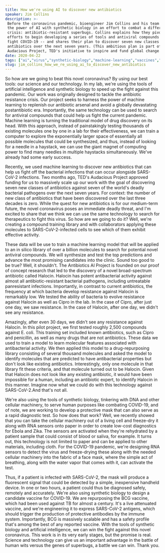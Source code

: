 ```yaml
---
title: How we're using AI to discover new antibiotics
speaker: Jim Collins
description: >-
 Before the coronavirus pandemic, bioengineer Jim Collins and his team combined
 the power of AI with synthetic biology in an effort to combat a different looming
 crisis: antibiotic-resistant superbugs. Collins explains how they pivoted their
 efforts to begin developing a series of tools and antiviral compounds to help
 fight COVID-19 -- and shares their plan to discover seven new classes of
 antibiotics over the next seven years. (This ambitious plan is part of The
 Audacious Project, TED's initiative to inspire and fund global change.)
date: 2020-04-22
tags: ["ai","virus","synthetic-biology","machine-learning","vaccines","coronavirus","medical-research","public-health","audacious-project"]
slug: jim_collins_how_we_re_using_ai_to_discover_new_antibiotics
---
```


So how are we going to beat this novel coronavirus? By using our best tools: our science
and our technology. In my lab, we're using the tools of artificial intelligence and
synthetic biology to speed up the fight against this pandemic. Our work was originally
designed to tackle the antibiotic resistance crisis. Our project seeks to harness the
power of machine learning to replenish our antibiotic arsenal and avoid a globally
devastating postantibiotic era. Importantly, the same technology can be used to search for
antiviral compounds that could help us fight the current pandemic. Machine learning is
turning the traditional model of drug discovery on its head. With this approach, instead
of painstakingly testing thousands of existing molecules one by one in a lab for their
effectiveness, we can train a computer to explore the exponentially larger space of
essentially all possible molecules that could be synthesized, and thus, instead of looking
for a needle in a haystack, we can use the giant magnet of computing power to find many
needles in multiple haystacks simultaneously. We've already had some early
success.

Recently, we used machine learning to discover new antibiotics that can help us fight off
the bacterial infections that can occur alongside SARS-CoV-2 infections. Two months ago,
TED's Audacious Project approved funding for us to massively scale up our work with the
goal of discovering seven new classes of antibiotics against seven of the world's deadly
bacterial pathogens over the next seven years. For context: the number of new class of
antibiotics that have been discovered over the last three decades is zero. While the quest
for new antibiotics is for our medium-term future, the novel coronavirus poses an
immediate deadly threat, and I'm excited to share that we think we can use the same
technology to search for therapeutics to fight this virus. So how are we going to do it?
Well, we're creating a compound training library and with collaborators applying these
molecules to SARS-CoV-2-infected cells to see which of them exhibit effective
activity.

These data will be use to train a machine learning model that will be applied to an in
silico library of over a billion molecules to search for potential novel antiviral
compounds. We will synthesize and test the top predictions and advance the most promising
candidates into the clinic. Sound too good to be true? Well, it shouldn't. The Antibiotics
AI Project is founded on our proof of concept research that led to the discovery of a
novel broad-spectrum antibiotic called Halocin. Halocin has potent antibacterial activity
against almost all antibiotic-resistant bacterial pathogens, including untreatable
panresistant infections. Importantly, in contrast to current antibiotics, the frequency at
which bacteria develop resistance against Halocin is remarkably low. We tested the ability
of bacteria to evolve resistance against Halocin as well as Cipro in the lab. In the case
of Cipro, after just one day, we saw resistance. In the case of Halocin, after one day, we
didn't see any resistance.

Amazingly, after even 30 days, we didn't see any resistance against Halocin. In this pilot
project, we first tested roughly 2,500 compounds against E. coli. This training set
included known antibiotics, such as Cipro and penicillin, as well as many drugs that are
not antibiotics. These data we used to train a model to learn molecular features
associated with antibacterial activity. We then applied this model to a drug-repurposing
library consisting of several thousand molecules and asked the model to identify molecules
that are predicted to have antibacterial properties but don't look like existing
antibiotics. Interestingly, only one molecule in that library fit these criteria, and that
molecule turned out to be Halocin. Given that Halocin does not look like any existing
antibiotic, it would have been impossible for a human, including an antibiotic expert, to
identify Halocin in this manner. Imagine now what we could do with this technology against
SARS-CoV-2.And that's not all.

We're also using the tools of synthetic biology, tinkering with DNA and other cellular
machinery, to serve human purposes like combating COVID-19, and of note, we are working to
develop a protective mask that can also serve as a rapid diagnostic test. So how does that
work? Well, we recently showed that you can take the cellular machinery out of a living
cell and freeze-dry it along with RNA sensors onto paper in order to create low-cost
diagnostics for Ebola and Zika. The sensors are activated when they're rehydrated by a
patient sample that could consist of blood or saliva, for example. It turns out, this
technology is not limited to paper and can be applied to other materials, including cloth.
For the COVID-19 pandemic, we're designing RNA sensors to detect the virus and
freeze-drying these along with the needed cellular machinery into the fabric of a face
mask, where the simple act of breathing, along with the water vapor that comes with it,
can activate the test.

Thus, if a patient is infected with SARS-CoV-2, the mask will produce a fluorescent signal
that could be detected by a simple, inexpensive handheld device. In one or two hours, a
patient could thus be diagnosed safely, remotely and accurately. We're also using synthetic
biology to design a candidate vaccine for COVID-19. We are repurposing the BCG vaccine,
which had been used against TB for almost a century. It's a live attenuated vaccine, and
we're engineering it to express SARS-CoV-2 antigens, which should trigger the production
of protective antibodies by the immune system. Importantly, BCG is massively scalable and
has a safety profile that's among the best of any reported vaccine. With the tools of
synthetic biology and artificial intelligence, we can win the fight against this novel
coronavirus. This work is in its very early stages, but the promise is real. Science and
technology can give us an important advantage in the battle of human wits versus the genes
of superbugs, a battle we can win. Thank you.

<!--
ad_duration=3.33
comment_count=2
event="TED2020"
external_duration=0
external_start_time=0
has_talk_citation=1
intro_duration=11.82
is_subtitle_required="False"
is_talk_featured="True"
language="en"
language_swap="False"
native_language="en"
number_of_related_talks=6
number_of_speakers=1
number_of_subtitled_videos=14
number_of_tags=9
number_of_talk_download_languages=14
number_of_talk_more_resources=1
number_of_talk_recommendations=0
number_of_talks_take_actions=0
post_ad_duration=0.83
published_timestamp="2020-05-05 15:02:32"
recording_date="2020-04-22"
speaker_description="Bioengineering professor"
speaker_is_published=1
speaker_name="Jim Collins"
talk_name="How we're using AI to discover new antibiotics"
talks_tags=["ai","virus","synthetic-biology","machine-learning","vaccines","coronavirus","medical-research","public-health","audacious-project"]
talks_take_action=[]
url_audio="https://download.ted.com/talks/JimCollins_2020S.mp3?apikey=acme-roadrunner"
url_photo_speaker="https://pe.tedcdn.com/images/ted/b23d7df2dfe23a241a505a6bb5b9b2767f369527_254x191.jpg"
url_photo_talk="https://s3.amazonaws.com/talkstar-photos/uploads/e962e01f-91d8-4560-bb67-76db5ae8df43/JimCollins_2020S-embed.jpg"
url_webpage="https://www.ted.com/talks/jim_collins_how_we_re_using_ai_to_discover_new_antibiotics"
video_type_name="Original Content"
-->